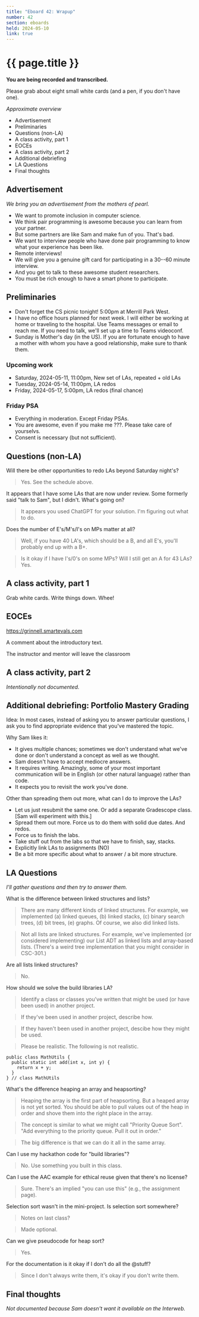 ```yaml
---
title: "Eboard 42: Wrapup"
number: 42
section: eboards
held: 2024-05-10
link: true
---
```

# {{ page.title }}

**You are being recorded and transcribed.**

Please grab about eight small white cards (and a pen, if you don't have one).

_Approximate overview_

* Advertisement
* Preliminaries
* Questions (non-LA)
* A class activity, part 1
* EOCEs
* A class activity, part 2
* Additional debriefing
* LA Questions
* Final thoughts

Advertisement
-------------

_We bring you an advertisement from the mothers of pearl._

* We want to promote inclusion in computer science.
* We think pair programming is awesome because you can learn from your
  partner.
* But some partners are like Sam and make fun of you. That's bad.
* We want to interview people who have done pair programming to know
  what your experience has been like.
* Remote interviews!
* We will give you a genuine gift card for participating in a 30--60 minute
  interview. 
* And you get to talk to these awesome student researchers.
* You must be rich enough to have a smart phone to participate.

Preliminaries
-------------

* Don't forget the CS picnic tonight! 5:00pm at Merrill Park West.
* I have no office hours planned for next week. I will either be working
  at home or traveling to the hospital. Use Teams messages or email
  to reach me. If you need to talk, we'll set up a time to Teams videoconf.
* Sunday is Mother's day (in the US). If you are fortunate enough to have
  a mother with whom you have a good relationship, make sure to thank them.

### Upcoming work

* Saturday, 2024-05-11, 11:00pm, New set of LAs, repeated + old LAs
* Tuesday, 2024-05-14, 11:00pm, LA redos
* Friday, 2024-05-17, 5:00pm, LA redos (final chance)

### Friday PSA

* Everything in moderation. Except Friday PSAs.
* You are awesome, even if you make me ???. Please take care of yourselvs.
* Consent is necessary (but not sufficient).

Questions (non-LA)
------------------

Will there be other opportunities to redo LAs beyond Saturday night's?

> Yes. See the schedule above.

It appears that I have some LAs that are now under review. Some formerly
said "talk to Sam", but I didn't. What's going on?

> It appears you used ChatGPT for your solution. I'm figuring out what 
  to do.

Does the number of E's/M's/I's on MPs matter at all?

> Well, if you have 40 LA's, which should be a B, and all E's, you'll 
  probably end up with a B+.

> Is it okay if I have I's/0's on some MPs? Will I still get an A for 43
  LAs? Yes.

A class activity, part 1
------------------------

Grab white cards.  Write things down.  Whee!

EOCEs
-----

<https://grinnell.smartevals.com>

A comment about the introductory text.

The instructor and mentor will leave the classroom

A class activity, part 2
------------------------

_Intentionally not documented._

Additional debriefing: Portfolio Mastery Grading
------------------------------------------------

Idea: In most cases, instead of asking you to answer particular
questions, I ask you to find appropriate evidence that you've
mastered the topic.

Why Sam likes it:

* It gives multiple chances; sometimes we don't understand what we've
  done or don't understand a concept as well as we thought.
* Sam doesn't have to accept mediocre answers.
* It requires writing. Amazingly, some of your most important communication 
  will be in English (or other natural language) rather than code.
* It expects you to revisit the work you've done.

Other than spreading them out more, what can I do to improve the LAs?

* Let us just resubmit the same one. Or add a separate Gradescope class.
  [Sam will experiment with this.]
* Spread them out more. Force us to do them with solid due dates. And
  redos.
* Force us to finish the labs.
* Take stuff out from the labs so that we have to finish, say, stacks.
* Explicitly link LAs to assignments (NO)
* Be a bit more specific about what to answer / a bit more structure.

LA Questions
------------

_I'll gather questions and then try to answer them._

What is the difference between linked structures and lists?

> There are many different kinds of linked structures. For example, we
  implemented (a) linked queues, (b) linked stacks, (c) binary search
  trees, (d) bit trees, (e) graphs. Of course, we also did linked lists.

> Not all lists are linked structures. For example, we've implemented
  (or considered implementing) our List ADT as linked lists and array-based
  lists. (There's a weird tree implementation that you might consider
  in CSC-301.)

Are all lists linked structures?

> No.

How should we solve the build libraries LA?

> Identify a class or classes you've written that might be used 
  (or have been used) in another project.

> If they've been used in another project, describe how.

> If they haven't been used in another project, descibe how they might
  be used.

> Please be realistic. The following is not realistic.

```
public class MathUtils {
  public static int add(int x, int y) {
    return x + y;
  }
} // class MathUtils
```

What's the difference heaping an array and heapsorting?

> Heaping the array is the first part of heapsorting. But a heaped array
  is not yet sorted. You should be able to pull values out of the heap
  in order and shove them into the right place in the array.

> The concept is similar to what we might call "Priority Queue Sort".
  "Add everything to the priority queue. Pull it out in order."

> The big difference is that we can do it all in the same array.

Can I use my hackathon code for "build libraries"?

> No. Use something you built in this class.

Can I use the AAC example for ethical reuse given that there's no license?

> Sure. There's an implied "you can use this" (e.g., the assignment page).

Selection sort wasn't in the mini-project. Is selection sort somewhere?

> Notes on last class?

> Made optional.

Can we give pseudocode for heap sort?

> Yes.

For the documentation is it okay if I don't do all the @stuff?

> Since I don't always write them, it's okay if you don't write them.

Final thoughts
--------------

_Not documented because Sam doesn't want it available on the Interweb._
